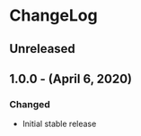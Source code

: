 ChangeLog
=========

Unreleased
----------

1.0.0 - (April 6, 2020)
------------------
### Changed
* Initial stable release
